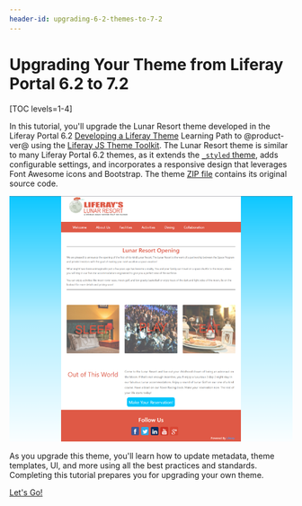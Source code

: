 ```yaml
---
header-id: upgrading-6-2-themes-to-7-2
---
```


# Upgrading Your Theme from Liferay Portal 6.2 to 7.2

[TOC levels=1-4]

In this tutorial, you'll upgrade the Lunar Resort theme developed in the 
Liferay Portal 6.2 [Developing a Liferay Theme](/docs/6-2/tutorials/-/knowledge_base/t/developing-a-liferay-theme) 
Learning Path to @product-ver@ using the [Liferay JS Theme Toolkit](https://github.com/liferay/liferay-js-themes-toolkit/tree/master/packages). 
The Lunar Resort theme is similar to many Liferay Portal 6.2 themes, as it 
extends the [`_styled` theme](https://github.com/liferay/liferay-portal/tree/6.2.x/portal-web/docroot/html/themes/_styled), 
adds configurable settings, and incorporates a responsive design that leverages 
Font Awesome icons and Bootstrap. The theme [ZIP file](/documents/10184/656312/lunar-resort-theme-migration-6.2.zip) 
contains its original source code. 

![Figure 1: The Lunar Resort example theme upgraded in this tutorial uses a clean, minimal design.](../../../../images/finished-7-2-theme.png) 

As you upgrade this theme, you'll learn how to update metadata, theme templates, 
UI, and more using all the best practices and standards. Completing this 
tutorial prepares you for upgrading your own theme. 

<a class="go-link btn btn-primary" href="/developer/tutorials/-/knowledge_base/7-2/t/setting-up-the-development-environment-for-6-2-themes">Let's Go!<span class="icon-circle-arrow-right"></span></a>
